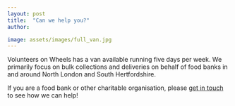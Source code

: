 ```yaml
---
layout: post
title:  "Can we help you?"
author: 

image: assets/images/full_van.jpg
---
```


Volunteers on Wheels has a van available running five days per week. We primarily focus on bulk collections and deliveries on behalf of food banks in and around North London and South Hertfordshire.

If you are a food bank or other charitable organisation, please  <a href="{{site.baseurl}}/contact">get in touch</a> to see how we can help!
